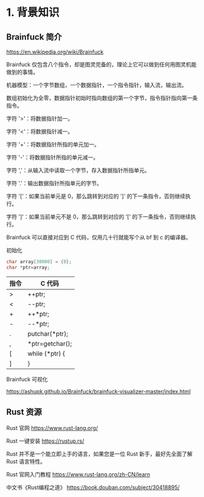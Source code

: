 # 1. 背景知识

## Brainfuck 简介

<https://en.wikipedia.org/wiki/Brainfuck>

Brainfuck 仅包含八个指令，却是图灵完备的，理论上它可以做到任何用图灵机能做到的事情。

机器模型：一个字节数组，一个数据指针，一个指令指针，输入流，输出流。

数组初始化为全零，数据指针初始时指向数组的第一个字节，指令指针指向第一条指令。

字符 '>'：将数据指针加一。

字符 '<'：将数据指针减一。

字符 '+'：将数据指针所指的单元加一。

字符 '-'：将数据指针所指的单元减一。

字符 ','：从输入流中读取一个字节，存入数据指针所指单元。

字符 '.'：输出数据指针所指单元的字节。

字符 '['：如果当前单元是 0，那么跳转到对应的 ']' 的下一条指令，否则继续执行。

字符 ']'：如果当前单元不是 0，那么跳转到对应的 '[' 的下一条指令，否则继续执行。


Brainfuck 可以直接对应到 C 代码，仅用几十行就能写个从 bf 到 c 的编译器。

初始化

```c
char array[30000] = {0};
char *ptr=array;
```

| 指令 | C 代码          |
| ---- | --------------- |
| >    | ++ptr;          |
| <    | --ptr;          |
| +    | ++*ptr;         |
| -    | --*ptr;         |
| .    | putchar(*ptr);  |
| ,    | *ptr=getchar(); |
| [    | while (*ptr) {  |
| ]    | }               |

Brainfuck 可视化

<https://ashupk.github.io/Brainfuck/brainfuck-visualizer-master/index.html>

## Rust 资源

Rust 官网 <https://www.rust-lang.org/>

Rust 一键安装 <https://rustup.rs/>

Rust 并不是一个能立即上手的语言，如果您是一位 Rust 新手，最好先全面了解 Rust 语言特性。

Rust 官网入门教程 <https://www.rust-lang.org/zh-CN/learn>

中文书《Rust编程之道》 <https://book.douban.com/subject/30418895/>
